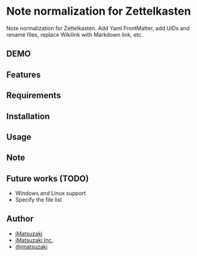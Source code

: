 # Note normalization for Zettelkasten
Note normalization for Zettelkasten. Add Yaml FrontMatter, add UIDs and rename files, replace Wikilink with Markdown link, etc.

## DEMO

## Features

## Requirements

## Installation

## Usage

## Note

## Future works (TODO)

- Windows and Linux support
- Specify the file list

## Author

- [jMatsuzaki](https://jmatsuzaki.com/)
- [jMatsuzaki Inc.](https://jmatsuzaki.com/company)
- [@jmatsuzaki](https://twitter.com/jmatsuzaki)
